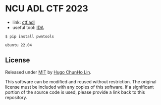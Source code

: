 # NCU ADL CTF 2023

- link: [ctf.adl](http://ctf.adl.tw/)
- useful tool: [IDA](https://hex-rays.com/IDA-pro/)


```shell
$ pip install pwntools
```
`ubuntu 22.04`

## License
Released under [MIT](./LICENSE) by [Hugo ChunHo Lin](https://github.com/1chooo).

This software can be modified and reused without restriction.
The original license must be included with any copies of this software.
If a significant portion of the source code is used, please provide a link back to this repository.